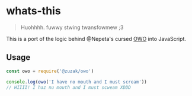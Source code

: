# whats-this
> Huohhhh. fuwwy stwing twansfowmew ;3

This is a port of the logic behind @Nepeta's cursed [OWO](https://github.com/Nepeta/OwO) into JavaScript.


## Usage
```js
const owo = require('@zuzak/owo')

console.log(owo('I have no mouth and I must scream'))
// HIIII! I haz nu mouth and I must scweam XDDD
```
